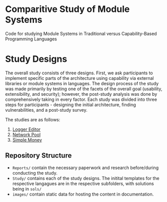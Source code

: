 # Comparitive Study of Module Systems

Code for studying Module Systems in Traditional versus Capability-Based Programming Languages

# Study Designs

The overall study consists of three designs. First, we ask participants to implement specific parts of the architecture using capability via external libraries or module systems
in languages. The design process of the study was made primarily by testing one of the facets of the overall goal (usability, extensibility, and security); however, the post-study
analysis was done by comprehensively taking in every factor. Each study was divided into three steps for participants - designing the initial architecture, finding vulnerabilities, and a post-study survey.

The studies are as follows:

1. [Logger Editor](Study/Logger-Editor)
2. [Network Pool](Study/Network-Pool)
3. [Simple Money](Study/Simple-Money)

## Repository Structure

- `Reports/` contain the necessary paperwork and research before/during conducting the study.
- `Study/` contains each of the study designs. The initital templates for the respective langagues are in the respective subfolders, with solutions being in `sols/`
- `images/` contain static data for hosting the content in documentation.
